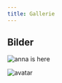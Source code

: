 ```yaml
---
title: Gallerie
---
```

## Bilder

![anna is here](/uploads/anna.jpg "image path should work with anna")

![avatar](/uploads/avatar2.jpg "llo")
